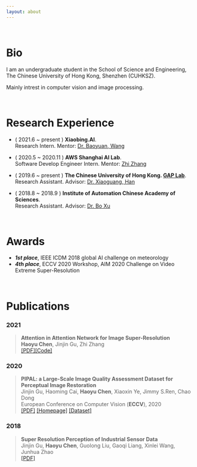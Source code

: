 ```yaml
---
layout: about 
---
```


<br/>

# Bio

I am an undergraduate student in the School of Science and Engineering, The Chinese University of Hong Kong, Shenzhen (CUHKSZ). 

Mainly intrest in computer vision and image processing.

<br/>

# Research Experience 

- ( 2021.6 ~ present ) **Xiaobing.AI**.   
	Research Intern.  Mentor: [Dr. Baoyuan, Wang](https://scholar.google.com.hk/citations?user=OWa5rOEAAAAJ)  
	<p> </p>     
- ( 2020.5 ~ 2020.11 ) **AWS Shanghai AI Lab**.   
	Software Develop Engineer Intern. Mentor: [Zhi Zhang](https://scholar.google.com.hk/citations?user=nZr0oXQAAAAJ)  
	<p> </p>        
- ( 2019.6 ~ present ) **The Chinese University of Hong Kong. [GAP Lab](https://mypage.cuhk.edu.cn/academics/hanxiaoguang/index.html)**.   
	Research Assistant.  Advisor: [Dr. Xiaoguang, Han](https://mypage.cuhk.edu.cn/academics/hanxiaoguang/index.html)  
	<p> </p>   	   
<!--- ( 2019.6 ~ present) **Shenzhen Research Institute of Big Data**.   
	Research Assistant.   Advisor: [Dr. Xiaoguang, Han](https://mypage.cuhk.edu.cn/academics/hanxiaoguang/index.html)      
	<p> </p>   -->    
- ( 2018.8 ~ 2018.9 ) **Institute of Automation Chinese Academy of Sciences**.           
	Research Assistant. Advisor: [Dr. Bo Xu](http://people.ucas.edu.cn/~xubo_casia)      
	<p> </p> 

<!--* **AWS Shanghai AI Lab** &ensp; <font color=gray>( 2020/05 ~ 2020/11 )</font>
  * Software Develop Engineer Intern

* **Shenzhen Research Institute of Big Data** &ensp;<font color=gray>( 2019/06 ~ )</font>
  * Research Assistant

* **Institute of Automation Chinese Academy of Sciences** &ensp;<font color=gray>( 2018/08 ~ 2018/09 )</font>
  * Research Assistant-->

<br/>

# Awards

* ***1st place***, IEEE ICDM 2018 global AI challenge on meteorology
* ***4th place***, ECCV 2020 Workshop, AIM 2020 Challenge on Video Extreme Super-Resolution


<br/>

# Publications


### 2021
> **Attention in Attention Network for Image Super-Resolution**    
> **Haoyu Chen**, Jinjin Gu, Zhi Zhang    
> [[PDF]](https://arxiv.org/abs/2104.09497)[[Code]](https://github.com/haoyuc/A2N)

### 2020
> **PIPAL: a Large-Scale Image Quality Assessment Dataset for Perceptual Image Restoration**   
> Jinjin Gu, Haoming Cai, **Haoyu Chen**, Xiaoxin Ye, Jimmy S.Ren, Chao Dong      
> European Conference on Computer Vision (**ECCV**), 2020    
> [[PDF]](https://arxiv.org/pdf/2007.12142)  [[Homepage]](https://www.jasongt.com/projectpages/pipal.html) [[Dataset]](https://competitions.codalab.org/competitions/28050)


### 2018
> **Super Resolution Perception of Industrial Sensor Data**   
> Jinjin Gu, **Haoyu Chen**, Guolong Liu, Gaoqi Liang, Xinlei Wang, Junhua Zhao   
> [[PDF]](https://arxiv.org/abs/1809.06687)
